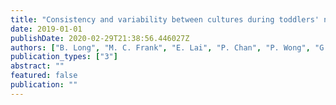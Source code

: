 ```yaml
---
title: "Consistency and variability between cultures during toddlers' naturalistic play"
date: 2019-01-01
publishDate: 2020-02-29T21:38:56.446027Z
authors: ["B. Long", "M. C. Frank", "E. Lai", "P. Chan", "P. Wong", "G. Kachergis"]
publication_types: ["3"]
abstract: ""
featured: false
publication: ""
---
```


